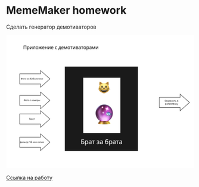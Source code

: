 # MemeMaker homework

Cделать генератор демотиваторов

![image](https://github.com/Lemonbrush/SberSchool/blob/master/NoteResources/HW20.png)

[Ссылка на работу](https://github.com/Lemonbrush/SberSchool/blob/master/Homework/Projects/MemeMaker)
